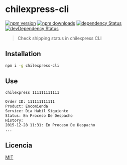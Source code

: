 # chilexpress-cli

[![npm version](https://img.shields.io/npm/v/chilexpress-cli.svg?style=flat-square)](https://www.npmjs.com/package/chilexpress-cli)
[![npm downloads](https://img.shields.io/npm/dm/chilexpress-cli.svg?style=flat-square)](https://www.npmjs.com/package/chilexpress-cli)
[![dependency Status](https://img.shields.io/david/lgaticaq/chilexpress-cli.svg?style=flat-square)](https://david-dm.org/lgaticaq/chilexpress-cli#info=dependencies)
[![devDependency Status](https://img.shields.io/david/dev/lgaticaq/chilexpress-cli.svg?style=flat-square)](https://david-dm.org/lgaticaq/chilexpress-cli#info=devDependencies)

> Check shipping status in chilexpress CLI

## Installation

```bash
npm i -g chilexpress-cli
```

## Use

```bash
chilexpress 111111111111

Order ID: 111111111111
Product: Encomienda
Service: Dia Habil Siguiente
Status: En Proceso De Despacho
History:
2015-12-28 11:31: En Proceso De Despacho
...
```

## Licencia

[MIT](https://tldrlegal.com/license/mit-license)
